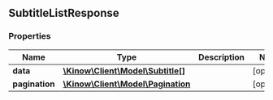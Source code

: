 ## SubtitleListResponse

### Properties
Name | Type | Description | Notes
------------ | ------------- | ------------- | -------------
**data** | [**\Kinow\Client\Model\Subtitle[]**](#Subtitle) |  | [optional] 
**pagination** | [**\Kinow\Client\Model\Pagination**](#Pagination) |  | [optional] 



